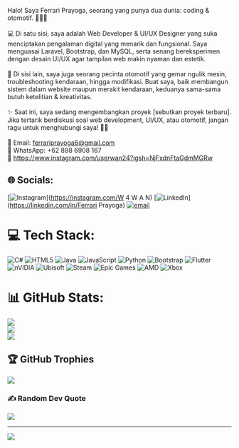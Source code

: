 Halo! Saya Ferrari Prayoga, seorang yang punya dua dunia: coding & otomotif. 👨‍💻🚗<br><br>💻 Di satu sisi, saya adalah Web Developer & UI/UX Designer yang suka menciptakan pengalaman digital yang menarik dan fungsional. Saya menguasai Laravel, Bootstrap, dan MySQL, serta senang bereksperimen dengan desain UI/UX agar tampilan web makin nyaman dan estetik.<br><br>🔧 Di sisi lain, saya juga seorang pecinta otomotif yang gemar ngulik mesin, troubleshooting kendaraan, hingga modifikasi. Buat saya, baik membangun sistem dalam website maupun merakit kendaraan, keduanya sama-sama butuh ketelitian & kreativitas.<br><br>✨ Saat ini, saya sedang mengembangkan proyek [sebutkan proyek terbaru]. Jika tertarik berdiskusi soal web development, UI/UX, atau otomotif, jangan ragu untuk menghubungi saya! 📩🔥<br><br>📩 Email: ferrariprayoga6@gmail.com<br>📱 WhatsApp: +62 898 6908 167<br>🔗 https://www.instagram.com/userwan24?igsh=NjFxdnFtaGdmMGRw


## 🌐 Socials:
[![Instagram](https://img.shields.io/badge/Instagram-%23E4405F.svg?logo=Instagram&logoColor=white)](https://instagram.com/W 4 W A N) 
[![LinkedIn](https://img.shields.io/badge/LinkedIn-%230077B5.svg?logo=linkedin&logoColor=white)](https://linkedin.com/in/Ferrari Prayoga) 
[![email](https://img.shields.io/badge/Email-D14836?logo=gmail&logoColor=white)](mailto:ferrariprayoga6@gmail.com) 

# 💻 Tech Stack:
![C#](https://img.shields.io/badge/c%23-%23239120.svg?style=for-the-badge&logo=csharp&logoColor=white) ![HTML5](https://img.shields.io/badge/html5-%23E34F26.svg?style=for-the-badge&logo=html5&logoColor=white) ![Java](https://img.shields.io/badge/java-%23ED8B00.svg?style=for-the-badge&logo=openjdk&logoColor=white) ![JavaScript](https://img.shields.io/badge/javascript-%23323330.svg?style=for-the-badge&logo=javascript&logoColor=%23F7DF1E) ![Python](https://img.shields.io/badge/python-3670A0?style=for-the-badge&logo=python&logoColor=ffdd54) ![Bootstrap](https://img.shields.io/badge/bootstrap-%238511FA.svg?style=for-the-badge&logo=bootstrap&logoColor=white) ![Flutter](https://img.shields.io/badge/Flutter-%2302569B.svg?style=for-the-badge&logo=Flutter&logoColor=white) ![nVIDIA](https://img.shields.io/badge/nVIDIA-%2376B900.svg?style=for-the-badge&logo=nVIDIA&logoColor=white) ![Ubisoft](https://img.shields.io/badge/Ubisoft-%23F5F5F5.svg?style=for-the-badge&logo=Ubisoft&logoColor=black) ![Steam](https://img.shields.io/badge/steam-%23000000.svg?style=for-the-badge&logo=steam&logoColor=white) ![Epic Games](https://img.shields.io/badge/epicgames-%23313131.svg?style=for-the-badge&logo=epicgames&logoColor=white) ![AMD](https://img.shields.io/badge/AMD-%23000000.svg?style=for-the-badge&logo=amd&logoColor=white) ![Xbox](https://img.shields.io/badge/xbox-%23107C10.svg?style=for-the-badge&logo=xbox&logoColor=white)
# 📊 GitHub Stats:
![](https://github-readme-stats.vercel.app/api?username=TuanYoga&theme=neon&hide_border=false&include_all_commits=false&count_private=false)<br/>
![](https://nirzak-streak-stats.vercel.app/?user=TuanYoga&theme=neon&hide_border=false)<br/>
![](https://github-readme-stats.vercel.app/api/top-langs/?username=TuanYoga&theme=neon&hide_border=false&include_all_commits=false&count_private=false&layout=compact)

## 🏆 GitHub Trophies
![](https://github-profile-trophy.vercel.app/?username=TuanYoga&theme=tokyonight&no-frame=true&no-bg=true&margin-w=4)

### ✍️ Random Dev Quote
![](https://quotes-github-readme.vercel.app/api?type=horizontal&theme=tokyonight)

---
[![](https://visitcount.itsvg.in/api?id=TuanYoga&icon=0&color=0)](https://visitcount.itsvg.in)

<!-- Proudly created with GPRM ( https://gprm.itsvg.in ) -->
